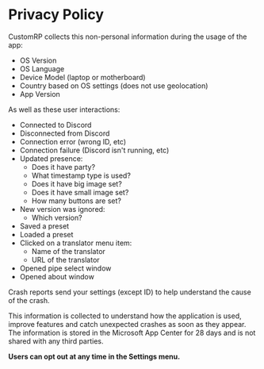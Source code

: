 # Privacy Policy
CustomRP collects this non-personal information during the usage of the app:
- OS Version
- OS Language
- Device Model (laptop or motherboard)
- Country based on OS settings (does not use geolocation)
- App Version

As well as these user interactions:
- Connected to Discord
- Disconnected from Discord
- Connection error (wrong ID, etc)
- Connection failure (Discord isn't running, etc)
- Updated presence:
  - Does it have party?
  - What timestamp type is used?
  - Does it have big image set?
  - Does it have small image set?
  - How many buttons are set?
- New version was ignored:
  - Which version?
- Saved a preset
- Loaded a preset
- Clicked on a translator menu item:
  - Name of the translator
  - URL of the translator
- Opened pipe select window
- Opened about window

Crash reports send your settings (except ID) to help understand the cause of the crash.

This information is collected to understand how the application is used, improve features and catch unexpected crashes as soon as they appear. The information is stored in the Microsoft App Center for 28 days and is not shared with any third parties.

**Users can opt out at any time in the Settings menu.**
